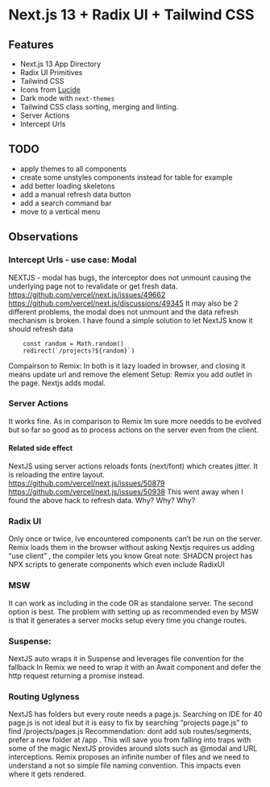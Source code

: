 # Next.js 13 + Radix UI + Tailwind CSS

## Features

- Next.js 13 App Directory
- Radix UI Primitives
- Tailwind CSS
- Icons from [Lucide](https://lucide.dev)
- Dark mode with `next-themes`
- Tailwind CSS class sorting, merging and linting.
- Server Actions
- Intercept Urls

## TODO
- apply themes to all components
- create some unstyles components instead for table for example
- add better loading skeletons
- add a manual refresh data button
- add a search command bar
- move to a vertical menu

## Observations

### Intercept Urls - use case: Modal  
  NEXTJS - modal has bugs, the interceptor does not unmount causing the underlying page not to revalidate or get fresh data. 
  https://github.com/vercel/next.js/issues/49662
  https://github.com/vercel/next.js/discussions/49345
  It may also be 2 different problems, the modal does not unmount and the data refresh mechanism is broken.
  I have found a simple solution to let NextJS know it should refresh data
  ```
      const random = Math.random()
      redirect(`/projects?${random}`)
  ```
  
  Compairson to Remix: In both is it lazy loaded in browser, and closing it means update url and remove the element
  Setup: Remix you add outlet in the page. Nextjs adds modal. 

### Server Actions
  It works fine. As in comparison to Remix Im sure more needds to be evolved but so far so good as to process actions on the server even from the client.

#### Related side effect
  NextJS using server actions reloads fonts (next/font) which creates jitter. It is reloading the entire layout. 
  https://github.com/vercel/next.js/issues/50879
  https://github.com/vercel/next.js/issues/50938
  This went away when I found the above hack to refresh data. Why? Why? Why?
  
### Radix UI
  Only once or twice, Ive encountered components can’t be run on the server. 
  Remix loads them in the browser without asking 
  Nextjs requires us adding “use client” , the compiler lets you know
  Great note: SHADCN project has NPX scripts to generate components which even include RadixUI

### MSW
 It can work as including in the code OR as standalone server. The second option is best. 
 The problem with setting up as recommended even by MSW is that it generates a server mocks setup every time you change routes.

### Suspense:
  NextJS auto wraps it in Suspense and leverages file convention for the fallback
  In Remix we need to wrap it with an Await component and defer the http request returning a promise instead.

### Routing Uglyness
  NextJS has folders but every route needs a page.js. Searching on IDE for 40 page.js is not ideal but it is easy to fix by searching “projects page.js” to find /projects/pages.js
  Recommendation: dont add sub routes/segments, prefer a new folder at /app . This will save you from falling into traps with some of the magic NextJS provides around slots such as @modal and URL interceptions.
  Remix proposes an infinite number of files and we need to understand a not so simple file naming convention. This impacts even where it gets rendered.









